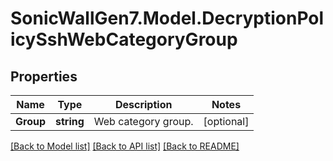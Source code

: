 # SonicWallGen7.Model.DecryptionPolicySshWebCategoryGroup

## Properties

Name | Type | Description | Notes
------------ | ------------- | ------------- | -------------
**Group** | **string** | Web category group. | [optional] 

[[Back to Model list]](../README.md#documentation-for-models) [[Back to API list]](../README.md#documentation-for-api-endpoints) [[Back to README]](../README.md)

